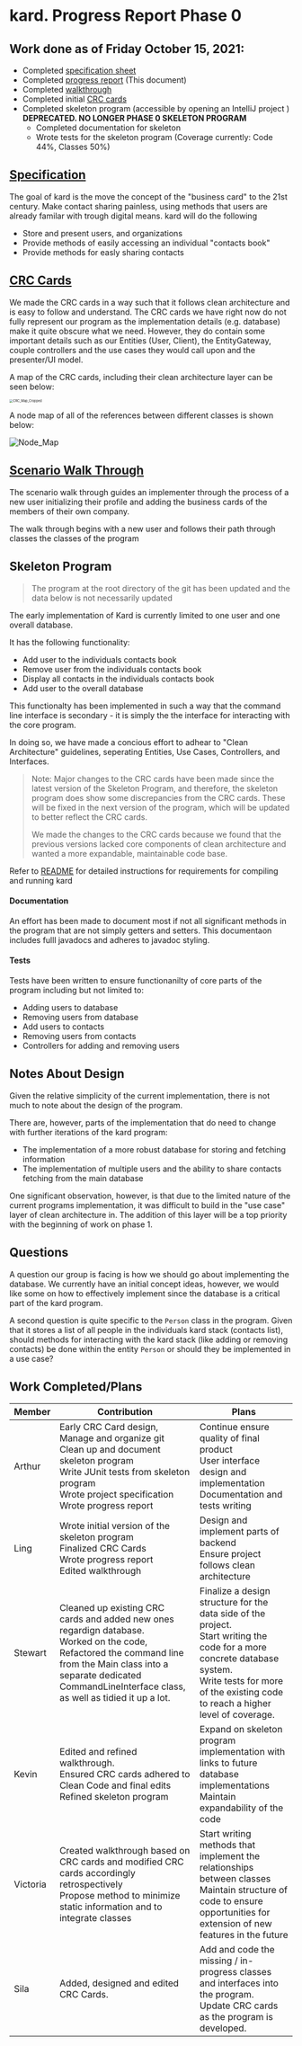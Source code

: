 # kard. Progress Report Phase 0

## Work done as of Friday October 15, 2021:

- Completed [specification sheet](https://github.com/CSC207-UofT/course-project-purplemongoose/blob/main/phase0/specification.md)
- Completed [progress report](https://github.com/CSC207-UofT/course-project-purplemongoose/blob/main/phase0/README.md) (This document)
- Completed [walkthrough](https://github.com/CSC207-UofT/course-project-purplemongoose/blob/main/phase0/walkthrough.md)
- Completed initial [CRC cards](https://github.com/CSC207-UofT/course-project-purplemongoose/tree/main/phase0/CRC%20Cards)
- Completed skeleton program (accessible by opening an IntelliJ project ) **DEPRECATED. NO LONGER PHASE 0 SKELETON PROGRAM**
  - Completed documentation for skeleton
  - Wrote tests for the skeleton program (Coverage currently: Code 44%, Classes 50%)

## [Specification](https://github.com/CSC207-UofT/course-project-purplemongoose/blob/main/phase0/specification.md)

The goal of kard is the move the concept of the "business card" to the 21st century. Make contact sharing painless, using methods that users are already familar with trough digital means. kard will do the following

- Store and present users, and organizations
- Provide methods of easily accessing an individual "contacts book"
- Provide methods for easly sharing contacts

## [CRC Cards](https://github.com/CSC207-UofT/course-project-purplemongoose/tree/main/phase0/CRC%20Cards)

We made the CRC cards in a way such that it follows clean architecture and is easy to follow and understand. The CRC cards we have right now do not fully represent our program as the implementation details (e.g. database) make it quite obscure what we need. However, they do contain some important details such as our Entities (User, Client), the EntityGateway, couple controllers and the use cases they would call upon and the presenter/UI model.

A map of the CRC cards, including their clean architecture layer can be seen below:

<img src="https://github.com/CSC207-UofT/course-project-purplemongoose/blob/main/phase0/image_assets/CRC_Map_Cropped.png" alt="CRC_Map_Cropped" style="zoom:40%;" />

A node map of all of the references between different classes is shown below:

![Node_Map](https://github.com/CSC207-UofT/course-project-purplemongoose/blob/main/phase0/image_assets/Node_Map.png)

## [Scenario Walk Through](https://github.com/CSC207-UofT/course-project-purplemongoose/blob/main/phase0/walkthrough.md)

The scenario walk through guides an implementer through the process of a new user initializing their profile and adding the business cards of the members of their own company.

The walk through begins with a new user and follows their path through classes the classes of the program

## Skeleton Program

> The program at the root directory of the git has been updated and the data below is not necessarily updated

The early implementation of Kard is currently limited to one user and one overall database.

It has the following functionality:

- Add user to the individuals contacts book
- Remove user from the individuals contacts book
- Display all contacts in the individuals contacts book
- Add user to the overall database

This functionalty has been implemented in such a way that the command line interface is secondary - it is simply the the interface for interacting with the core program.

In doing so, we have made a concious effort to adhear to "Clean Architecture" guidelines, seperating Entities, Use Cases, Controllers, and Interfaces.

> Note: Major changes to the CRC cards have been made since the latest version of the Skeleton Program, and therefore, the skeleton program does show some discrepancies from the CRC cards. These will be fixed in the next version of the program, which will be updated to better reflect the CRC cards.
>
> We made the changes to the CRC cards because we found that the previous versions lacked core components of clean architecture and wanted a more expandable, maintainable code base.

Refer to [README](https://github.com/CSC207-UofT/course-project-purplemongoose/blob/main/README.md) for detailed instructions for requirements for compiling and running kard

#### Documentation

An effort has been made to document most if not all significant methods in the program that are not simply getters and setters. This documentaon includes fulll javadocs and adheres to javadoc styling.

#### Tests

Tests have been written to ensure functionanilty of core parts of the program including but not limited to:

- Adding users to database
- Removing users from database
- Add users to contacts
- Removing users from contacts
- Controllers for adding and removing users

## Notes About Design

Given the relative simplicity of the current implementation, there is not much to note about the design of the program. 

There are, however, parts of the implementation that do need to change with further iterations of the kard program:

- The implementation of a more robust database for storing and fetching information
- The implementation of multiple users and the ability to share contacts fetching from the main database

One significant observation, however, is that due to the limited nature of the current programs implementation, it was difficult to build in the "use case" layer of  clean architecture in. The addition of this layer will be a top priority with the beginning of work on phase 1.

## Questions

A question our group is facing is how we should go about implementing the database. We currently have an initial concept ideas,  however, we would like some on how to effectively implement since the database is a critical part of the kard program. 

A second question is quite specific to the `Person` class in the program. Given that it stores a list of all people in the individuals kard stack (contacts list), should methods for interacting with the kard stack (like adding or removing contacts) be done within the entity `Person` or should they be implemented in a use case?

## Work Completed/Plans

| Member   | Contribution                                                 | Plans                                                        |
| -------- | ------------------------------------------------------------ | ------------------------------------------------------------ |
| Arthur   | Early CRC Card design,<br />Manage and organize git<br />Clean up and document skeleton program<br />Write JUnit tests from skeleton program<br />Wrote project specification<br />Wrote progress report | Continue ensure quality of final product<br />User interface design and implementation<br />Documentation and tests writing |
| Ling     | Wrote initial version of the skeleton program<br />Finalized CRC Cards<br />Wrote progress report<br />Edited walkthrough | Design and implement parts of backend<br />Ensure project follows clean architecture |
| Stewart  | Cleaned up existing CRC cards and added new ones regardign database.<br/>Worked on the code, Refactored the command line from the Main class into a separate dedicated CommandLineInterface class, as well as tidied it up a lot. | Finalize a design structure for the data side of the project.<br/>Start writing the code for a more concrete database system.<br/>Write tests for more of the existing code to reach a higher level of coverage. |
| Kevin    | Edited and refined walkthrough. <br />Ensured CRC cards adhered to Clean Code and final edits<br />Refined skeleton program | Expand on skeleton program implementation with links to future database implementations<br />Maintain expandability of the code |
| Victoria | Created walkthrough based on CRC cards and modified CRC cards accordingly retrospectively<br/>Propose method to minimize static information and to integrate classes | Start writing methods that implement the relationships between classes<br/>Maintain structure of code to ensure opportunities for extension of new features in the future |
| Sila     | Added, designed and edited CRC Cards.                        | Add and code the missing / in-progress classes and interfaces into the program.<br /> Update CRC cards as the program is developed.<br /> |

